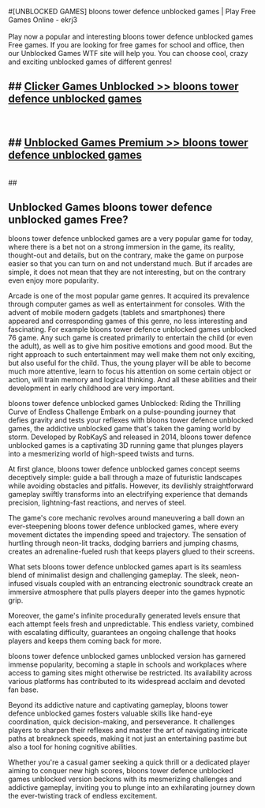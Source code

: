 #[UNBLOCKED GAMES] bloons tower defence unblocked games | Play Free Games Online - ekrj3 <br>
<br>
Play now a popular and interesting bloons tower defence unblocked games Free games. If you are looking for free games for school and office, then our Unblocked Games WTF site will help you. You can choose cool, crazy and exciting unblocked games of different genres!


## ##  [Clicker Games Unblocked >> bloons tower defence unblocked games](http://freeplayer.one?title=bloons_tower_defence_unblocked_games&ref=22)
  <br>

##  ## [Unblocked Games Premium >> bloons tower defence unblocked games](http://freeplayer.one?title=bloons_tower_defence_unblocked_games&ref=22)
  <br>
  ##



## Unblocked Games bloons tower defence unblocked games Free?

bloons tower defence unblocked games are a very popular game for today, where there is a bet not on a strong immersion in the game, its reality, thought-out and details, but on the contrary, make the game on purpose easier so that you can turn on and not understand much. But if arcades are simple, it does not mean that they are not interesting, but on the contrary even enjoy more popularity.

Arcade is one of the most popular game genres. It acquired its prevalence through computer games as well as entertainment for consoles. With the advent of mobile modern gadgets (tablets and smartphones) there appeared and corresponding games of this genre, no less interesting and fascinating. For example bloons tower defence unblocked games unblocked 76 game. Any such game is created primarily to entertain the child (or even the adult), as well as to give him positive emotions and good mood. But the right approach to such entertainment may well make them not only exciting, but also useful for the child. Thus, the young player will be able to become much more attentive, learn to focus his attention on some certain object or action, will train memory and logical thinking. And all these abilities and their development in early childhood are very important.

bloons tower defence unblocked games Unblocked: Riding the Thrilling Curve of Endless Challenge
Embark on a pulse-pounding journey that defies gravity and tests your reflexes with bloons tower defence unblocked games, the addictive unblocked game that's taken the gaming world by storm. Developed by RobKayS and released in 2014, bloons tower defence unblocked games is a captivating 3D running game that plunges players into a mesmerizing world of high-speed twists and turns.

At first glance, bloons tower defence unblocked games concept seems deceptively simple: guide a ball through a maze of futuristic landscapes while avoiding obstacles and pitfalls. However, its devilishly straightforward gameplay swiftly transforms into an electrifying experience that demands precision, lightning-fast reactions, and nerves of steel.

The game's core mechanic revolves around maneuvering a ball down an ever-steepening bloons tower defence unblocked games, where every movement dictates the impending speed and trajectory. The sensation of hurtling through neon-lit tracks, dodging barriers and jumping chasms, creates an adrenaline-fueled rush that keeps players glued to their screens.

What sets bloons tower defence unblocked games apart is its seamless blend of minimalist design and challenging gameplay. The sleek, neon-infused visuals coupled with an entrancing electronic soundtrack create an immersive atmosphere that pulls players deeper into the games hypnotic grip.

Moreover, the game's infinite procedurally generated levels ensure that each attempt feels fresh and unpredictable. This endless variety, combined with escalating difficulty, guarantees an ongoing challenge that hooks players and keeps them coming back for more.

bloons tower defence unblocked games unblocked version has garnered immense popularity, becoming a staple in schools and workplaces where access to gaming sites might otherwise be restricted. Its availability across various platforms has contributed to its widespread acclaim and devoted fan base.

Beyond its addictive nature and captivating gameplay, bloons tower defence unblocked games fosters valuable skills like hand-eye coordination, quick decision-making, and perseverance. It challenges players to sharpen their reflexes and master the art of navigating intricate paths at breakneck speeds, making it not just an entertaining pastime but also a tool for honing cognitive abilities.

Whether you're a casual gamer seeking a quick thrill or a dedicated player aiming to conquer new high scores, bloons tower defence unblocked games unblocked version beckons with its mesmerizing challenges and addictive gameplay, inviting you to plunge into an exhilarating journey down the ever-twisting track of endless excitement.